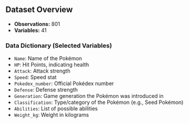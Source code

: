 ## Dataset Overview

- **Observations:** 801  
- **Variables:** 41

### Data Dictionary (Selected Variables)
- `Name`: Name of the Pokémon  
- `HP`: Hit Points, indicating health  
- `Attack`: Attack strength  
- `Speed`: Speed stat  
- `Pokedex_number`: Official Pokédex number  
- `Defense`: Defense strength  
- `Generation`: Game generation the Pokémon was introduced in  
- `Classification`: Type/category of the Pokémon (e.g., Seed Pokémon)  
- `Abilities`: List of possible abilities  
- `Weight_kg`: Weight in kilograms
